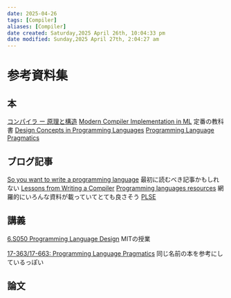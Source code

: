 ```yaml
---
date: 2025-04-26
tags: [Compiler]
aliases: [Compiler]
date created: Saturday,2025 April 26th, 10:04:33 pm
date modified: Sunday,2025 April 27th, 2:04:27 am
---
```


# 参考資料集

## 本

[コンパイラ ー 原理と構造](https://atsushiohori.github.io/ja/texts/compiler/)
[Modern Compiler Implementation in ML](https://www.cs.princeton.edu/~appel/modern/ml/)
定番の教科書
[Design Concepts in Programming Languages](http://213.55.90.4/admin/home/Dmu%20Academic%20Resource//Institute%20of%20Technology/Electrical%20and%20Computer%20Engineering/4th%20Year/Turbak_-_Design_Concepts_in_Programming_Languages_.pdf)
[Programming Language Pragmatics](https://mlscott14627.github.io/PLP5e_online/)

## ブログ記事

[So you want to write a programming language](https://docs.google.com/document/d/e/2PACX-1vSPUfmDiniZy0yn9wjqag8lWOg4Kei_3EXy03EB_pQ-5elwacy0IBZjFyOsjrehIldvhUq0_odDY0Ft/pub)
最初に読むべき記事かもしれない
[Lessons from Writing a Compiler](https://borretti.me/article/lessons-writing-compiler)
[Programming languages resources](https://bernsteinbear.com/pl-resources/)
網羅的にいろんな資料が載っていてとても良さそう
[PLSE](https://uwplse.org/)
## 講義

[6.S050 Programming Language Design](https://people.csail.mit.edu/feser/pld-s23/)
MITの授業

[17-363/17-663: Programming Language Pragmatics](https://www.cs.cmu.edu/~aldrich/courses/17-363/)
同じ名前の本を参考にしているっぽい

## 論文
